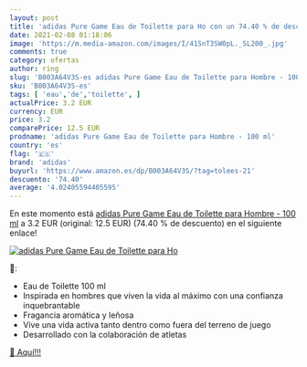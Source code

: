 ```yaml
---
layout: post
title: 'adidas Pure Game Eau de Toilette para Ho con un 74.40 % de descuento'
date: 2021-02-08 01:18:06
image: 'https://m.media-amazon.com/images/I/41SnT3SW0pL._SL200_.jpg'
comments: true
category: ofertas
author: ring
slug: 'B003A64V3S-es adidas Pure Game Eau de Toilette para Hombre - 100 ml'
sku: 'B003A64V3S-es'
tags: [ 'eau','de','toilette', ]
actualPrice: 3.2 EUR
currency: EUR
price: 3.2
comparePrice: 12.5 EUR
prodname: 'adidas Pure Game Eau de Toilette para Hombre - 100 ml'
country: 'es'
flag: '🇪🇸'
brand: 'adidas'
buyurl: 'https://www.amazon.es/dp/B003A64V3S/?tag=tolees-21'
descuento: '74.40'
average: '4.02405594405595'
---
```


En este momento está [adidas Pure Game Eau de Toilette para Hombre - 100 ml](https://www.amazon.es/dp/B003A64V3S/?tag=tolees-21) a 3.2 EUR (original: 12.5 EUR) (74.40 %  de descuento) en el siguiente enlace!

[![adidas Pure Game Eau de Toilette para Ho](https://m.media-amazon.com/images/I/41SnT3SW0pL._SL200_.jpg)](https://www.amazon.es/dp/B003A64V3S/?tag=tolees-21)

🔎:

- Eau de Toilette 100 ml
- Inspirada en hombres que viven la vida al máximo con una confianza inquebrantable
- Fragancia aromática y leñosa
- Vive una vida activa tanto dentro como fuera del terreno de juego
- Desarrollado con la colaboración de atletas

[🛒 Aquí!!!](https://www.amazon.es/dp/B003A64V3S/?tag=tolees-21)
